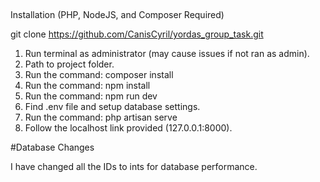 ##
Installation (PHP, NodeJS, and Composer Required)

git clone https://github.com/CanisCyril/yordas_group_task.git

1. Run terminal as administrator (may cause issues if not ran as admin).
2. Path to project folder.
3. Run the command: composer install
4. Run the command: npm install
5. Run the command: npm run dev
6. Find .env file and setup database settings.
7. Run the command: php artisan serve
8. Follow the localhost link provided (127.0.0.1:8000).

#Database Changes

I have changed all the IDs to ints for database performance.
